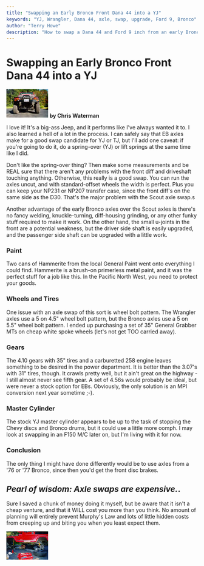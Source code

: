 ```yaml
---
title: "Swapping an Early Bronco Front Dana 44 into a YJ"
keywords: "YJ, Wrangler, Dana 44, axle, swap, upgrade, Ford 9, Bronco"
author: "Terry Howe"
description: "How to swap a Dana 44 and Ford 9 inch from an early Bronco into a Jeep Wrangler YJ."
---
```

# Swapping an Early Bronco Front Dana 44 into a YJ

[![Front view](../../../img/axle/upgrades/fordeb/homefrt_.jpg)](../../../img/axle/upgrades/fordeb/homefrt.jpg)
**by Chris Waterman**

I love it! It's a big-ass Jeep, and it performs like I've always wanted it to. I also learned a hell of a lot in the process. I can safely say that EB axles make for a good swap candidate for YJ or TJ, but I'll add one caveat: if you're going to do it, do a spring-over (YJ) or lift springs at the same time like I did.

Don't like the spring-over thing? Then make some measurements and be REAL sure that there aren't any problems with the front diff and driveshaft touching anything. Otherwise, this really is a good swap. You can run the axles uncut, and with standard-offset wheels the width is perfect. Plus you can keep your NP231 or NP207 transfer case, since the front diff's on the same side as the D30. That's the major problem with the Scout axle swap.s

Another advantage of the early Bronco axles over the Scout axles is there's no fancy welding, knuckle-turning, diff-housing grinding, or any other funky stuff required to make it work. On the other hand, the small u-joints in the front are a potential weakness, but the driver side shaft is easily upgraded, and the passenger side shaft can be upgraded with a little work.

### Paint

Two cans of Hammerite from the local General Paint went onto everything I could find. Hammerite is a brush-on primerless metal paint, and it was the perfect stuff for a job like this. In the Pacific North West, you need to protect your goods.

### Wheels and Tires

One issue with an axle swap of this sort is wheel bolt pattern. The Wrangler axles use a 5 on 4.5" wheel bolt pattern, but the Bronco axles use a 5 on 5.5" wheel bolt pattern. I ended up purchasing a set of 35" General Grabber MTs on cheap white spoke wheels (let's not get TOO carried away).

### Gears

The 4.10 gears with 35" tires and a carburetted 258 engine leaves something to be desired in the power department. It is better than the 3.07's with 31" tires, though. It crawls pretty well, but it ain't great on the highway - I still almost never see fifth gear. A set of 4.56s would probably be ideal, but were never a stock option for EBs. Obviously, the only solution is an MPI conversion next year sometime ;-).

### Master Cylinder

The stock YJ master cylinder appears to be up to the task of stopping the Chevy discs and Bronco drums, but it could use a little more oomph. I may look at swapping in an F150 M/C later on, but I'm living with it for now.

### Conclusion

The only thing I might have done differently would be to use axles from a '76 or '77 Bronco, since then you'd get the front disc brakes.

_Pearl of wisdom: Axle swaps are expensive._.
---
Sure I saved a chunk of money doing it myself, but be aware that it isn't a cheap venture, and that it WILL cost you more than you think. No amount of planning will entirely prevent Murphy's Law and lots of little hidden costs from creeping up and biting you when you least expect them.

[![Larry Soo lends a helping hand](../../../img/axle/upgrades/fordeb/larshlp_.jpg)](../../../img/axle/upgrades/fordeb/larshlp.jpg)